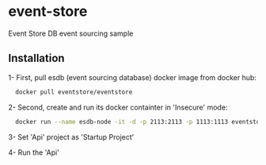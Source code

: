 # event-store

Event Store DB event sourcing sample


## Installation

1- First, pull esdb (event sourcing database) docker image from docker hub:
```bash
  docker pull eventstore/eventstore
```

2- Second, create and run its docker containter in 'Insecure' mode:
```bash
  docker run --name esdb-node -it -d -p 2113:2113 -p 1113:1113 eventstore/eventstore:latest --insecure --run-projections all --startstandardprojections --enable-external-tcp --enable-atom-pub-over-http
```

3- Set 'Api' project as 'Startup Project'

4- Run the 'Api'
